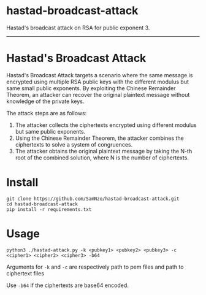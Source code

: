 # hastad-broadcast-attack
Hastad's broadcast attack on RSA for public exponent 3.

---
# Hastad's Broadcast Attack
Hastad's Broadcast Attack targets a scenario where the same message is encrypted using multiple RSA public keys with the different modulus but same small public exponents. By exploiting the Chinese Remainder Theorem, an attacker can recover the original plaintext message without knowledge of the private keys.

The attack steps are as follows:

1. The attacker collects the ciphertexts encrypted using different modulus but same public exponents.
2. Using the Chinese Remainder Theorem, the attacker combines the ciphertexts to solve a system of congruences.
3. The attacker obtains the original plaintext message by taking the N-th root of the combined solution, where N is the number of ciphertexts.
# Install
```
git clone https://github.com/SamNzo/hastad-broadcast-attack.git
cd hastad-broadcast-attack
pip install -r requirements.txt
```

# Usage
```
python3 ./hastad-attack.py -k <pubkey1> <pubkey2> <pubkey3> -c <cipher1> <cipher2> <cipher3> -b64
```
Arguments for `-k` and `-c` are respectively path to pem files and path to ciphertext files

Use `-b64` if the ciphertexts are base64 encoded.
